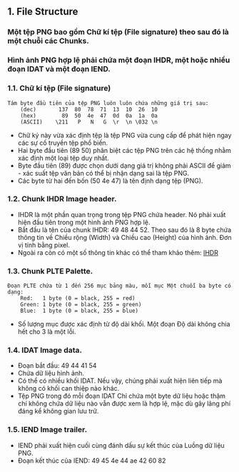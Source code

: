 ## 1. File Structure
### Một tệp PNG bao gồm Chữ kí tệp (File signature) theo sau đó là một chuỗi các Chunks.
### Hình ảnh PNG hợp lệ phải chứa một đoạn IHDR, một hoặc nhiều đoạn IDAT và một đoạn IEND.
    
### 1.1. Chữ kí tệp (File signature)
	Tám byte đầu tiên của tệp PNG luôn luôn chứa những giá trị sau:
        (dec)       137  80  78  71  13  10  26  10
        (hex)        89  50  4e  47  0d  0a  1a  0a
        (ASCII)    \211   P   N   G  \r  \n \032 \n
 
- Chữ ký này vừa xác định tệp là tệp PNG vừa cung cấp để phát hiện ngay các sự cố truyền tệp phổ biến.
- Hai byte đầu tiên (89 50) phân biệt các tệp PNG trên các hệ thống nhằm xác định một loại tệp duy nhất.
- Byte đầu tiên (89) được chọn dưới dạng giá trị không phải ASCII để giảm - xác suất tệp văn bản có thể bị nhận dạng sai là tệp PNG.
- Các byte từ hai đến bốn (50 4e 47) là tên định dạng tệp (PNG).
        
###    1.2. Chunk IHDR Image header.
- IHDR là một phần quan trọng trong tệp PNG chứa header. Nó phải xuất hiện đầu tiên trong một hình ảnh PNG hợp lệ.
- Bắt đầu là tên của chunk IHDR: 49 48 44 52. Theo sau đó là 8 byte chứa thông tin về Chiều rộng (Width) và Chiều cao (Height) của hình ảnh. Đơn vị tính bằng pixel.
- []()   Ngoài ra còn có một số thông tin khác có thể tham khảo thêm: [IHDR](http://png.cybermirror.org/spec/1.2/PNG-Chunks.html#C.IHDR)
        
###    1.3. Chunk PLTE Palette.
	Đoạn PLTE chứa từ 1 đến 256 mục bảng màu, mỗi mục Một chuỗi ba byte có dạng:
		Red:   1 byte (0 = black, 255 = red)
		Green: 1 byte (0 = black, 255 = green)
		Blue:  1 byte (0 = black, 255 = blue)
- Số lượng mục được xác định từ độ dài khối. Một đoạn Độ dài không chia hết cho 3 là một lỗi.
    
###    1.4. IDAT Image data.
- Đoạn bắt đầu: 49 44 41 54
- Chứa dữ liệu hình ảnh.
- Có thể có nhiều khối IDAT. Nếu vậy, chúng phải xuất hiện liên tiếp mà không có khối can thiệp nào khác.
- Tệp PNG trong đó mỗi đoạn IDAT Chỉ chứa một byte dữ liệu hoặc thậm chí không chứa dữ liệu nào vẫn được xem là hợp lệ, mặc dù gây lãng phí đáng kể không gian lưu trữ.
		
###    1.5. IEND Image trailer.
- IEND phải xuất hiện cuối cùng đánh dấu sự kết thúc của Luồng dữ liệu PNG.
- Đoạn kết thúc của IEND: 49 45 4e 44 ae 42 60 82
    